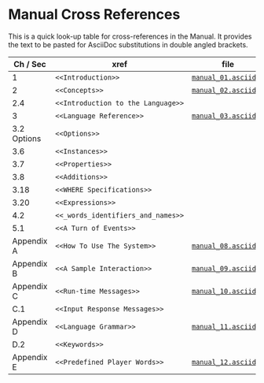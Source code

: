 # Manual Cross References

This is a quick look-up table for cross-references in the Manual.
It provides the text to be pasted for AsciiDoc substitutions in double angled brackets.

|   Ch / Sec  |                xref                |              file              |
|-------------|------------------------------------|--------------------------------|
| 1           | `<<Introduction>>`                 | [`manual_01.asciidoc`][man 01] |
| 2           | `<<Concepts>>`                     | [`manual_02.asciidoc`][man 02] |
| 2.4         | `<<Introduction to the Language>>` |                                |
| 3           | `<<Language Reference>>`           | [`manual_03.asciidoc`][man 03] |
| 3.2 Options | `<<Options>>`                      |                                |
| 3.6         | `<<Instances>>`                    |                                |
| 3.7         | `<<Properties>>`                   |                                |
| 3.8         | `<<Additions>>`                    |                                |
| 3.18        | `<<WHERE Specifications>>`         |                                |
| 3.20        | `<<Expressions>>`                  |                                |
| 4.2         | `<<_words_identifiers_and_names>>` |                                |
| 5.1         | `<<A Turn of Events>>`             |                                |
| Appendix A  | `<<How To Use The System>>`        | [`manual_08.asciidoc`][man 08] |
| Appendix B  | `<<A Sample Interaction>>`         | [`manual_09.asciidoc`][man 09] |
| Appendix C  | `<<Run-time Messages>>`            | [`manual_10.asciidoc`][man 10] |
| C.1         | `<<Input Response Messages>>`      |                                |
| Appendix D  | `<<Language Grammar>>`             | [`manual_11.asciidoc`][man 11] |
| D.2         | `<<Keywords>>`                     |                                |
| Appendix E  | `<<Predefined Player Words>>`      | [`manual_12.asciidoc`][man 12] |


<!-- 
| xx          | `<<xxxxxx>>`                       |                                |
 -->


<!-----------------------------------------------------------------------------
                               REFERENCE LINKS                                
------------------------------------------------------------------------------>

<!-- Project Files -->

[man]: ./manual.asciidoc
[man 01]: ./manual_01.asciidoc "Source file of Chapter 1. Introduction"
[man 02]: ./manual_02.asciidoc "Source file of Chapter 2. Concepts"
[man 03]: ./manual_03.asciidoc "Source file of Chapter 3. Lexical Definitions"
[man 04]: ./manual_04.asciidoc "Source file of Chapter 4. Language Reference"
[man 05]: ./manual_05.asciidoc "Source file of Chapter 5. Running An Adventure"
[man 06]: ./manual_06.asciidoc "Source file of Chapter 6. Hints And Tips"
[man 07]: ./manual_07.asciidoc "Source file of Chapter 7. Adventure Construction"
[man 08]: ./manual_08.asciidoc "Source file of Appendix A: How To Use The System"
[man 09]: ./manual_09.asciidoc "Source file of Appendix B: A Sample Interaction"
[man 10]: ./manual_10.asciidoc "Source file of Appendix C: Run-time Messages"
[man 11]: ./manual_11.asciidoc "Source file of Appendix D: Language Grammar"
[man 12]: ./manual_12.asciidoc "Source file of Appendix E: Predefined player words"
[man 13]: ./manual_13.asciidoc "Source file of Appendix F: Compiler Messages"
[man 14]: ./manual_14.asciidoc "Source file of Appendix G: Localization"
[man 15]: ./manual_15.asciidoc "Source file of Appendix H: Portability of Games"
[man 16]: ./manual_16.asciidoc "Source file of Appendix I: Copying Conditions"
[man 17]: ./manual_17.asciidoc "Source file of Index"


<!-- eof -->